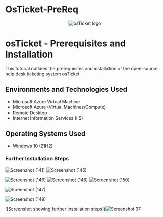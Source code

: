 # OsTicket-PreReq
<p align="center">
<img src="https://i.imgur.com/Clzj7Xs.png" alt="osTicket logo"/>
</p>
<h1>osTicket - Prerequisites and Installation</h1>
This tutorial outlines the prerequisites and installation of the open-source help desk ticketing system osTicket.<br />

## Environments and Technologies Used

- Microsoft Azure Virtual Machine
- Microsoft Azure (Virtual Machines/Compute)
- Remote Desktop
- Internet Information Services (IIS)

## Operating Systems Used

- Windows 10 (21H2)

### Further Installation Steps

![Screenshot (141)](https://github.com/user-attachments/assets/fc20f480-4001-4510-9988-11976fd0135c)
![Screenshot (145)](https://github.com/user-attachments/assets/e078a137-5b46-482b-b3ff-6d9d1656a8f2)

![Screenshot (146)](https://github.com/user-attachments/assets/ad9a961e-023f-40de-b45c-a143426c8e1b)
![Screenshot (148)](https://github.com/user-attachments/assets/f4604574-921b-4fd3-bb6a-4402cb7c9bb1)
![Screenshot (150)](https://github.com/user-attachments/assets/0bf1a09c-4e54-487b-84b4-354c3c1cdff6)

![Screenshot (147)](https://github.com/user-attachments/assets/4dd38bf0-1cbb-408d-8fac-a262e31bbad7)

![Screenshot (149)](https://github.com/user-attachments/assets/80685135-3361-42a1-aca2-75dfe9a9a684)

![Screenshot showing further installation steps](![Screenshot 37](https://github.com/user-attachments/assets/c4a7090c-6985-426e-95dd-b218497e065b)



